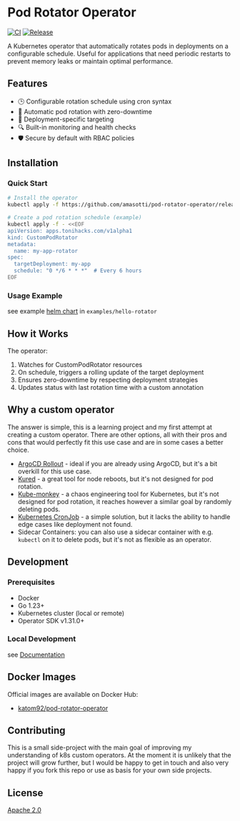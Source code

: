 # Pod Rotator Operator 

[![CI](https://github.com/amasotti/pod-rotator-operator/actions/workflows/ci.yml/badge.svg)](https://github.com/amasotti/pod-rotator-operator/actions/workflows/ci.yml)
[![Release](https://github.com/amasotti/pod-rotator-operator/actions/workflows/release.yml/badge.svg)](https://github.com/amasotti/pod-rotator-operator/actions/workflows/release.yml)

A Kubernetes operator that automatically rotates pods in deployments on a configurable schedule. 
Useful for applications that need periodic restarts to prevent memory leaks or maintain optimal performance.

## Features

- 🕒 Configurable rotation schedule using cron syntax
- 🔄 Automatic pod rotation with zero-downtime
- 🎯 Deployment-specific targeting
- 🔍 Built-in monitoring and health checks
- 🛡️ Secure by default with RBAC policies

## Installation

### Quick Start

```bash
# Install the operator
kubectl apply -f https://github.com/amasotti/pod-rotator-operator/releases/latest/download/release.yaml

# Create a pod rotation schedule (example)
kubectl apply -f - <<EOF
apiVersion: apps.tonihacks.com/v1alpha1
kind: CustomPodRotator
metadata:
  name: my-app-rotator
spec:
  targetDeployment: my-app
  schedule: "0 */6 * * *"  # Every 6 hours
EOF
```

### Usage Example

see example [helm chart](./examples/hello-rotator) in `examples/hello-rotator`

## How it Works

The operator:
1. Watches for CustomPodRotator resources
2. On schedule, triggers a rolling update of the target deployment
3. Ensures zero-downtime by respecting deployment strategies
4. Updates status with last rotation time with a custom annotation

## Why a custom operator

The answer is simple, this is a learning project and my first attempt at creating a custom operator.
There are other options, all with their pros and cons that would perfectly fit this use case and are in some cases a better choice.

- [ArgoCD Rollout](https://argoproj.github.io/rollouts/) - ideal if you are already using ArgoCD, but it's a bit overkill for this use case.
- [Kured](https://kured.dev/) - a great tool for node reboots, but it's not designed for pod rotation.
- [Kube-monkey](https://github.com/asobti/kube-monkey) - a chaos engineering tool for Kubernetes, but it's not designed for pod rotation, it reaches however a similar goal by randomly deleting pods.
- [Kubernetes CronJob](https://kubernetes.io/docs/concepts/workloads/controllers/cron-jobs/) - a simple solution, but it lacks the ability to handle edge cases like deployment not found.
- Sidecar Containers: you can also use a sidecar container with e.g. `kubectl` on it to delete pods, but it's not as flexible as an operator.


## Development

### Prerequisites

- Docker
- Go 1.23+
- Kubernetes cluster (local or remote)
- Operator SDK v1.31.0+

### Local Development

see [Documentation](./docs/STEPS.md)

## Docker Images

Official images are available on Docker Hub:
- [katom92/pod-rotator-operator](https://hub.docker.com/r/katom92/pod-rotator-operator/tags)

## Contributing

This is a small side-project with the main goal of improving my understanding of k8s custom operators.
At the moment it is unlikely that the project will grow further, but I would be happy to get in touch and also very
happy if you fork this repo or use as basis for your own side projects.

## License

[Apache 2.0](LICENSE)
